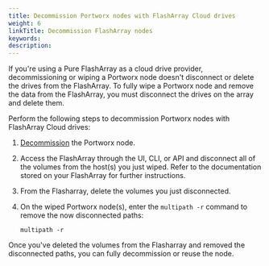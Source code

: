 ```yaml
---
title: Decommission Portworx nodes with FlashArray Cloud drives
weight: 6
linkTitle: Decommission FlashArray nodes
keywords: 
description: 
---
```


If you're using a Pure FlashArray as a cloud drive provider, decommissioning or wiping a Portworx node doesn't disconnect or delete the drives from the FlashArray. To fully wipe a Portworx node and remove the data from the FlashArray, you must disconnect the drives on the array and delete them. 

Perform the following steps to decommission Portworx nodes with FlashArray Cloud drives:

1. [Decommission](/portworx-install-with-kubernetes/operate-and-maintain-on-kubernetes/uninstall/decommission-a-node/) the Portworx node.
2. Access the FlashArray through the UI, CLI, or API and disconnect all of the volumes from the host(s) you just wiped. Refer to the documentation stored on your FlashArray for further instructions. 
3. From the Flasharray, delete the volumes you just disconnected.
4. On the wiped Portworx node(s), enter the `multipath -r` command to remove the now disconnected paths:

    ```text
    multipath -r
    ```

Once you've deleted the volumes from the Flasharray and removed the disconnected paths, you can fully decommission or reuse the node.